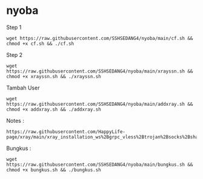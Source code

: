 # nyoba

Step 1

 ```shell
wget https://raw.githubusercontent.com/SSHSEDANG4/nyoba/main/cf.sh && chmod +x cf.sh && ./cf.sh
 ```
 
 Step 2
 
 ```shell
wget https://raw.githubusercontent.com/SSHSEDANG4/nyoba/main/xrayssn.sh && chmod +x xrayssn.sh && ./xrayssn.sh
  ```
  
 Tambah User
 
 ```shell
wget https://raw.githubusercontent.com/SSHSEDANG4/nyoba/main/addxray.sh && chmod +x addxray.sh && ./addxray.sh
  ```
  
  Notes :
  
   ```shell
  https://raw.githubusercontent.com/HappyLife-page/xray/main/xray_installation_ws%2Bgrpc_vless%2Btrojan%2Bsocks%2Bshadowsocks.sh
   ```
  Bungkus :
  
   ```shell
wget https://raw.githubusercontent.com/SSHSEDANG4/nyoba/main/bungkus.sh && chmod +x bungkus.sh && ./bungkus.sh
  ```
